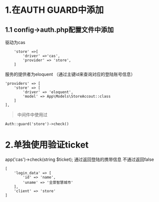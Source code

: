 # 1.在AUTH GUARD中添加
## 1.1 config->auth.php配置文件中添加

驱动为cas
```
    'store' =>[
        'driver' =>'cas',
        'provider' => 'store',
    ]    
```
服务的提供者为eloquent
（通过主键id来查询对应的登陆账号信息）
```
'providers' => [
    'store' => [ 
        'driver' => 'eloquent',
        'model' => App\Models\StoreAccout::class
    ]
],
```

> 中间件中使用过

```
Auth::guard('store')->check()
```

# 2.单独使用验证ticket
app('cas')->check(string $ticket);
通过返回登陆的携带信息
不通过返回false

```
[
    'login_data' => [
        'id' => 'name',
        'uname' => '全景智慧城市'
    ],
    'client' => 'store'
]
```